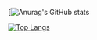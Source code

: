 <!--
### Hi there 👋

**KimYunBeom/KimYunBeom** is a ✨ _special_ ✨ repository because its `README.md` (this file) appears on your GitHub profile.

Here are some ideas to get you started:

- 🔭 I’m currently working on ...
- 🌱 I’m currently learning ...
- 👯 I’m looking to collaborate on ...
- 🤔 I’m looking for help with ...
- 💬 Ask me about ...
- 📫 How to reach me: ...
- 😄 Pronouns: ...
- ⚡ Fun fact: ...
-->

[![Anurag's GitHub stats](https://github-readme-stats.vercel.app/api?username=KimYunBeom&show_icons=true&theme=radical)

[![Top Langs](https://github-readme-stats.vercel.app/api/top-langs/?username=KimYunBeom&langs_count=10&hide=html,php)](https://github.com/KimYunBeom/github-readme-stats)
